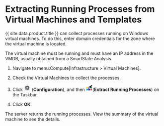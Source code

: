 # Extracting Running Processes from Virtual Machines and Templates

{{ site.data.product.title }} can collect processes running on Windows virtual
machines. To do this, enter domain credentials for the zone where the
virtual machine is located.

The virtual machine must be running and must have an IP address in the
VMDB, usually obtained from a SmartState Analysis.

1.  Navigate to menu:Compute\[Infrastructure \> Virtual Machines\].

2.  Check the Virtual Machines to collect the processes.

3.  Click ![1847](/images/1847.png) (**Configuration**), and then
    ![2152](/images/2152.png)(**Extract Running Processes**) on the
    Taskbar.

4.  Click **OK**.

The server returns the running processes. View the summary of the
virtual machine to see the details.
